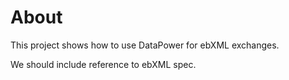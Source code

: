 # About

This project shows how to use DataPower for ebXML exchanges.

We should include reference to ebXML spec.
